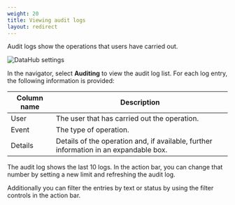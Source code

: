 ```yaml
---
weight: 20
title: Viewing audit logs
layout: redirect
---
```


Audit logs show the operations that users have carried out.

<img src="/guides/images/datahub-guide/datahub-auditing.png" alt="DataHub settings"  style="max-width: 100%">

In the navigator, select **Auditing** to view the audit log list. For each log entry, the following information is provided:

| Column name | Description
| ---         |  ---
| User | The user that has carried out the operation.
| Event | The type of operation.
| Details | Details of the operation and, if available, further information in an expandable box.

The audit log shows the last 10 logs. In the action bar, you can change that number by setting a new limit and refreshing the audit log.

Additionally you can filter the entries by text or status by using the filter controls in the action bar.